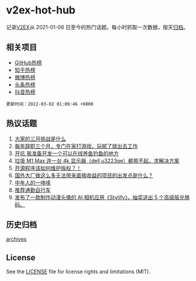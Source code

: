 # v2ex-hot-hub

 记录[V2EX](https://www.v2ex.com/)从 2021-01-06 日至今的热门话题。每小时抓取一次数据，按天[归档](archives)。
 
 ## 相关项目

- [GitHub热榜](https://github.com/snaildev/github-hot-hub)
- [知乎热榜](https://github.com/snaildev/zhihu-hot-hub)
- [微博热榜](https://github.com/snaildev/weibo-hot-hub)
- [头条热榜](https://github.com/snaildev/toutiao-hot-hub)
- [抖音热榜](https://github.com/snaildev/douyin-hot-hub)


 `更新时间：2022-03-02 01:09:46 +0800`

## 热议话题

1. [大家的三月挑战是什么](https://www.v2ex.com/t/837055)
1. [每年辞职三个月，专门在家打游戏，玩腻了就出去工作](https://www.v2ex.com/t/837188)
1. [开坑 我准备开发一个可以在线养鱼钓鱼的地方](https://www.v2ex.com/t/837070)
1. [垃圾 M1 Max 连一台 4k 显示器（dell u3223qe）都带不起，求解决方案](https://www.v2ex.com/t/837082)
1. [开源程序该如何维护版权？！](https://www.v2ex.com/t/837176)
1. [国外大厂做这么多无法带来直接收益的项目的出发点是什么？](https://www.v2ex.com/t/837145)
1. [中年人的一哆嗦](https://www.v2ex.com/t/837161)
1. [推荐通勤自行车](https://www.v2ex.com/t/837087)
1. [发布了一款制作动漫头像的 AI 相机应用《Stylify》，抽奖送出 5 个高级版兑换码。](https://www.v2ex.com/t/837179)

## 历史归档

[archives](archives)

## License

See the [LICENSE](LICENSE) file for license rights and limitations (MIT).
